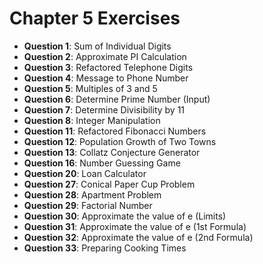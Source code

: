 # Chapter 5 Exercises
- **Question 1**: Sum of Individual Digits
- **Question 2**: Approximate PI Calculation
- **Question 3**: Refactored Telephone Digits
- **Question 4**: Message to Phone Number
- **Question 5**: Multiples of 3 and 5
- **Question 6**: Determine Prime Number (Input)
- **Question 7**: Determine Divisibility by 11
- **Question 8**: Integer Manipulation
- **Question 11**: Refactored Fibonacci Numbers
- **Question 12**: Population Growth of Two Towns
- **Question 13**: Collatz Conjecture Generator
- **Question 16**: Number Guessing Game
- **Question 20**: Loan Calculator
- **Question 27**: Conical Paper Cup Problem
- **Question 28**: Apartment Problem
- **Question 29**: Factorial Number
- **Question 30**: Approximate the value of e (Limits)
- **Question 31**: Approximate the value of e (1st Formula)
- **Question 32**: Approximate the value of e (2nd Formula)
- **Question 33**: Preparing Cooking Times